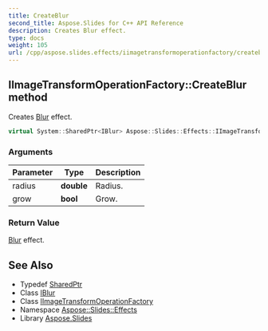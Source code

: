 ```yaml
---
title: CreateBlur
second_title: Aspose.Slides for C++ API Reference
description: Creates Blur effect.
type: docs
weight: 105
url: /cpp/aspose.slides.effects/iimagetransformoperationfactory/createblur/
---
```

## IImageTransformOperationFactory::CreateBlur method


Creates [Blur](../../blur/) effect.

```cpp
virtual System::SharedPtr<IBlur> Aspose::Slides::Effects::IImageTransformOperationFactory::CreateBlur(double radius, bool grow)=0
```


### Arguments

| Parameter | Type | Description |
| --- | --- | --- |
| radius | **double** | Radius. |
| grow | **bool** | Grow. |

### Return Value

[Blur](../../blur/) effect.

## See Also

* Typedef [SharedPtr](../../../system/sharedptr/)
* Class [IBlur](../../iblur/)
* Class [IImageTransformOperationFactory](../)
* Namespace [Aspose::Slides::Effects](../../)
* Library [Aspose.Slides](../../../)
